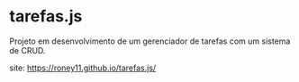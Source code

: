 # tarefas.js

Projeto em desenvolvimento de um gerenciador de tarefas com um sistema de CRUD.

site: https://roney11.github.io/tarefas.js/
